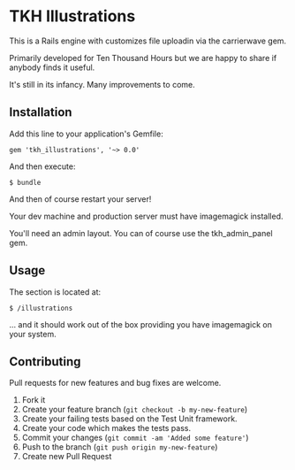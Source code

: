 # TKH Illustrations

This is a Rails engine with customizes file uploadin via the carrierwave gem.

Primarily developed for Ten Thousand Hours but we are happy to share if anybody finds it useful.

It's still in its infancy. Many improvements to come.

## Installation

Add this line to your application's Gemfile:

    gem 'tkh_illustrations', '~> 0.0'

And then execute:

    $ bundle

And then of course restart your server!

Your dev machine and production server must have imagemagick installed.

You'll need an admin layout. You can of course use the tkh_admin_panel gem.


## Usage


The section is located at:

    $ /illustrations

... and it should work out of the box providing you have imagemagick on your system.


## Contributing

Pull requests for new features and bug fixes are welcome.

1. Fork it
2. Create your feature branch (`git checkout -b my-new-feature`)
3. Create your failing tests based on the Test Unit framework.
4. Create your code which makes the tests pass.
5. Commit your changes (`git commit -am 'Added some feature'`)
6. Push to the branch (`git push origin my-new-feature`)
7. Create new Pull Request

